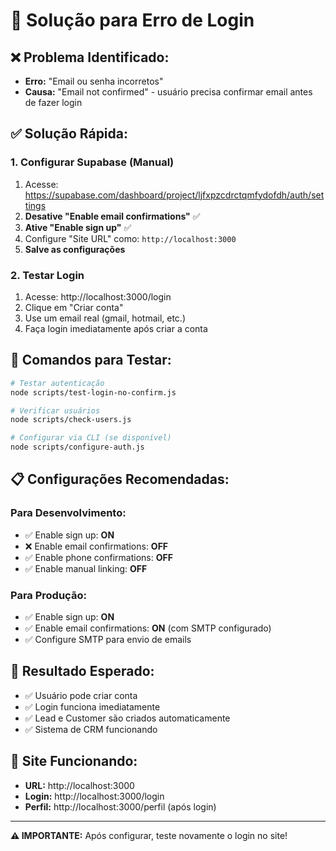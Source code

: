 # 🔐 Solução para Erro de Login

## ❌ **Problema Identificado:**
- **Erro:** "Email ou senha incorretos"
- **Causa:** "Email not confirmed" - usuário precisa confirmar email antes de fazer login

## ✅ **Solução Rápida:**

### **1. Configurar Supabase (Manual)**
1. Acesse: https://supabase.com/dashboard/project/ljfxpzcdrctqmfydofdh/auth/settings
2. **Desative "Enable email confirmations"** ✅
3. **Ative "Enable sign up"** ✅
4. Configure "Site URL" como: `http://localhost:3000`
5. **Salve as configurações**

### **2. Testar Login**
1. Acesse: http://localhost:3000/login
2. Clique em "Criar conta"
3. Use um email real (gmail, hotmail, etc.)
4. Faça login imediatamente após criar a conta

## 🔧 **Comandos para Testar:**

```bash
# Testar autenticação
node scripts/test-login-no-confirm.js

# Verificar usuários
node scripts/check-users.js

# Configurar via CLI (se disponível)
node scripts/configure-auth.js
```

## 📋 **Configurações Recomendadas:**

### **Para Desenvolvimento:**
- ✅ Enable sign up: **ON**
- ❌ Enable email confirmations: **OFF**
- ✅ Enable phone confirmations: **OFF**
- ✅ Enable manual linking: **OFF**

### **Para Produção:**
- ✅ Enable sign up: **ON**
- ✅ Enable email confirmations: **ON** (com SMTP configurado)
- ✅ Configure SMTP para envio de emails

## 🎯 **Resultado Esperado:**
- ✅ Usuário pode criar conta
- ✅ Login funciona imediatamente
- ✅ Lead e Customer são criados automaticamente
- ✅ Sistema de CRM funcionando

## 🚀 **Site Funcionando:**
- **URL:** http://localhost:3000
- **Login:** http://localhost:3000/login
- **Perfil:** http://localhost:3000/perfil (após login)

---

**⚠️ IMPORTANTE:** Após configurar, teste novamente o login no site!
